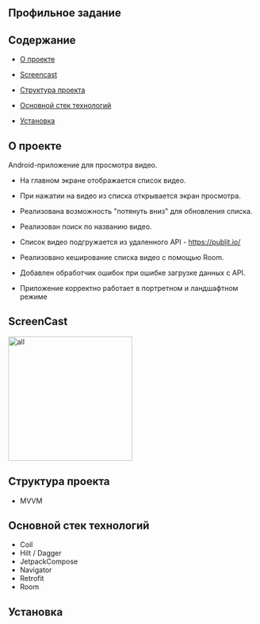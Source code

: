 ## Профильное задание

## Содержание

- [О проекте](#title1)

- [Screencast](#title2)

- [Структура проекта](#title3)

- [Основной стек технологий](#title4)

- [Установка](#title5)

## <a id="title1"> О проекте </a>

Android-приложение для просмотра видео.

- На главном экране отображается список видео.

- При нажатии на видео из списка открывается экран просмотра.

- Реализована возможность "потянуть вниз" для обновления списка.

- Реализован поиск по названию видео.

- Список видео подгружается из удаленного API - https://publit.io/

- Реализовано кеширование списка видео с помощью Room.

- Добавлен обработчик ошибок при ошибке загрузке данных с API.

- Приложение корректно работает в портретном и ландшафтном режиме

## <a id="title2"> ScreenCast </a>

<img src="https://gifyu.com/image/bSU5r" width="250px" alt="all">

## <a id="title3"> Структура проекта </a>

- MVVM

## <a id="title4"> Основной стек технологий </a>

- Coil
- Hilt / Dagger
- JetpackCompose
- Navigator
- Retrofit
- Room

## <a id="title5"> Установка </a>

```

```
